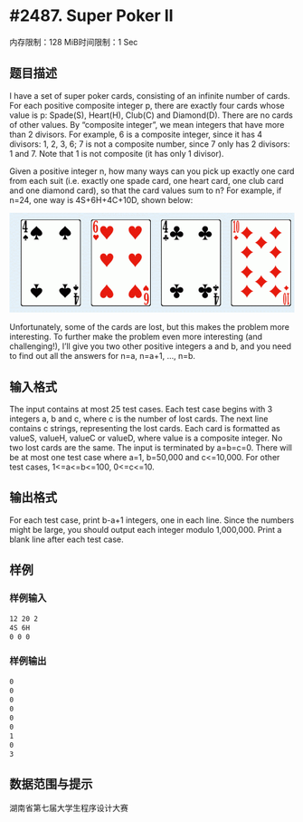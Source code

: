 # #2487. Super Poker II 

内存限制：128 MiB时间限制：1 Sec

## 题目描述

I have a set of super poker cards, consisting of an infinite number of cards. For each positive composite integer p, there 
are exactly four cards whose value is p: Spade(S), Heart(H), Club(C) and Diamond(D). There are no cards of other values.
By &ldquo;composite integer&rdquo;, we mean integers that have more than 2 divisors. For example, 6 is a composite integer, since it 
has 4 divisors: 1, 2, 3, 6; 7 is not a composite number, since 7 only has 2 divisors: 1 and 7. Note that 1 is not composite 
(it has only 1 divisor). 
 
Given a positive integer n, how many ways can you pick up exactly one card from each suit (i.e. exactly one spade card, 
one heart card, one club card and one diamond card), so that the card values sum to n? For example, if n=24, one way is 
4S+6H+4C+10D, shown below:

![](upload/201110/11.jpg)

Unfortunately, some of the cards are lost, but this makes the problem more interesting. To further make the problem even 
more interesting (and challenging!), I&rsquo;ll give you two other positive integers a and b, and you need to find out all the 
answers for n=a, n=a+1, &hellip;, n=b. 

## 输入格式

The input contains at most 25 test cases. Each test case begins with 3 integers a, b and c, where c is the number of lost 
cards. The next line contains c strings, representing the lost cards. Each card is formatted as valueS, valueH, valueC or 
valueD, where value is a composite integer. No two lost cards are the same. The input is terminated by a=b=c=0. There 
will be at most one test case where a=1, b=50,000 and c<=10,000. For other test cases, 1<=a<=b<=100, 0<=c<=10. 
 

## 输出格式

For each test case, print b-a+1 integers, one in each line. Since the numbers might be large, you should output each 
integer modulo 1,000,000. Print a blank line after each test case. 
 

## 样例

### 样例输入

    
    12 20 2 
    4S 6H 
    0 0 0 
    

### 样例输出

    
    0 
    0 
    0 
    0 
    0 
    0 
    1 
    0 
    3 
    

## 数据范围与提示

 湖南省第七届大学生程序设计大赛
